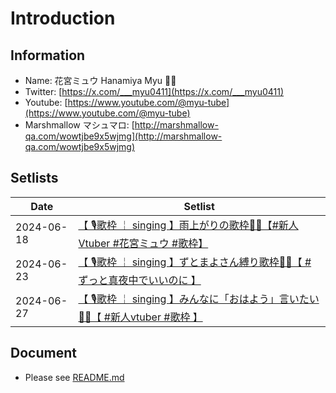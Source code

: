 # Introduction

## Information
- Name: 花宮ミュウ Hanamiya Myu 🌸🌷
- Twitter: [https://x.com/___myu0411](https://x.com/___myu0411)
- Youtube: [https://www.youtube.com/@myu-tube](https://www.youtube.com/@myu-tube)
- Marshmallow マシュマロ: [http://marshmallow-qa.com/wowtjbe9x5wjmg](http://marshmallow-qa.com/wowtjbe9x5wjmg)

## Setlists

| Date       | Setlist                                                                 |
|------------|-------------------------------------------------------------------------|
| 2024-06-18 | [【 🎙歌枠 ￤ singing 】雨上がりの歌枠🌸🌷【#新人Vtuber #花宮ミュウ #歌枠】](./setlists/2024-06-18.md) |
| 2024-06-23 | [【 🎙歌枠 ￤ singing 】ずとまよさん縛り歌枠🌸🌷【 #ずっと真夜中でいいのに 】](./setlists/2024-06-23.md) |
| 2024-06-27 | [【 🎙歌枠 ￤ singing 】みんなに「おはよう」言いたい🌸🌷【 #新人vtuber #歌枠 】](./setlists/2024-06-27.md) |

## Document
- Please see [README.md](https://github.com/DNIB/Setlist-Workspace/blob/main/public/README.md)
